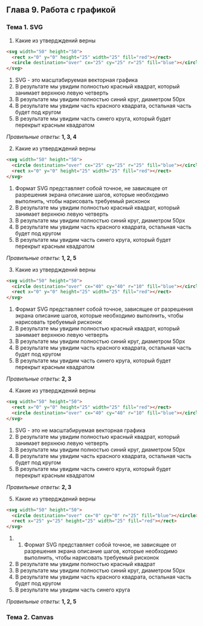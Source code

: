 ## Глава 9. Работа с графикой
### Тема 1. SVG
1. Какие из утвердждений верны
  ```html
  <svg width="50" height="50">
    <rect x="0" y="0" height="25" width="25" fill="red"></rect>
    <circle destination="over" cx="25" cy="25" r="25" fill="blue"></circle>
  </svg>
  ```
  1. SVG - это масштабируемая векторная графика
  2. В результате мы увидим полностью красный квадрат, который занимает верхнюю левую четверть
  3. В результате мы увидим полностью синий круг, диаметром 50px
  4. В результате мы увидим часть красного квадрата, остальная часть будет под кругом
  5. В результате мы увидим часть синего круга, который будет перекрыт красным квадратом
  
  *Правильные ответы:* **1, 3, 4**
  
2. Какие из утвердждений верны
  ```html
  <svg width="50" height="50">
    <circle destination="over" cx="25" cy="25" r="25" fill="blue"></circle>
    <rect x="0" y="0" height="25" width="25" fill="red"></rect>
  </svg>
  ```
  1. Формат SVG представляет собой точное, не зависящее от разрешения экрана описание шагов, которые необходимо выполнить, чтобы нарисовать требуемый рисконок
  2. В результате мы увидим полностью красный квадрат, который занимает верхнюю левую четверть
  3. В результате мы увидим полностью синий круг, диаметром 50px
  4. В результате мы увидим часть красного квадрата, остальная часть будет под кругом
  5. В результате мы увидим часть синего круга, который будет перекрыт красным квадратом
  
  *Правильные ответы:* **1, 2, 5**  
          
3. Какие из утвердждений верны
  ```html
  <svg width="50" height="50">
    <circle destination="over" cx="40" cy="40" r="10" fill="blue"></circle>
    <rect x="0" y="0" height="25" width="25" fill="red"></rect>
  </svg>
  ```
  1. Формат SVG представляет собой точное, зависящее от разрешения экрана описание шагов, которые необходимо выполнить, чтобы нарисовать требуемый рисконок
  2. В результате мы увидим полностью красный квадрат, который занимает верхнюю левую четверть
  3. В результате мы увидим полностью синий круг, диаметром 50px
  4. В результате мы увидим часть красного квадрата, остальная часть будет под кругом
  5. В результате мы увидим часть синего круга, который будет перекрыт красным квадратом
  
  *Правильные ответы:* **2, 3**  

4. Какие из утвердждений верны
  ```html
  <svg width="50" height="50">
    <rect x="0" y="0" height="25" width="25" fill="red"></rect>
    <circle destination="over" cx="40" cy="40" r="10" fill="blue"></circle>
  </svg>
  ```
  1. SVG - это не масштабируемая векторная графика
  2. В результате мы увидим полностью красный квадрат, который занимает верхнюю левую четверть
  3. В результате мы увидим полностью синий круг, диаметром 50px
  4. В результате мы увидим часть красного квадрата, остальная часть будет под кругом
  5. В результате мы увидим часть синего круга, который будет перекрыт красным квадратом
  
  *Правильные ответы:* **2, 3**
  
5. Какие из утвердждений верны
  ```html
  <svg width="50" height="50">
    <circle destination="over" cx="0" cy="0" r="25" fill="blue"></circle>
    <rect x="25" y="25" height="25" width="25" fill="red"></rect>
  </svg>
  ```
  1. 1. Формат SVG представляет собой точное, не зависящее от разрешения экрана описание шагов, которые необходимо выполнить, чтобы нарисовать требуемый рисконок
  2. В результате мы увидим полностью красный квадрат
  3. В результате мы увидим полностью синий круг, диаметром 50px
  4. В результате мы увидим часть красного квадрата, остальная часть будет под кругом
  5. В результате мы увидим часть синего круга
  
  *Правильные ответы:* **1, 2, 5**
  
### Тема 2. Canvas
  
    
